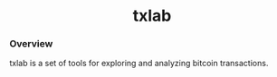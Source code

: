 <h1 align="center">
  <picture>
    <source media="(prefers-color-scheme: dark)" srcset="public/logo.svg?sanitize=true">
  </picture>
  <br>
    txlab
</h1>

### Overview
txlab is a set of tools for exploring and analyzing bitcoin transactions.
